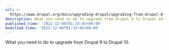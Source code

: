 ```yaml
---
url: >-
  https://www.drupal.org/docs/upgrading-drupal/upgrading-from-drupal-8-or-later/upgrading-from-drupal-9-to-drupal-10-0
description: What you need to do to upgrade from Drupal 9 to Drupal 10.
published_time: '2022-12-06T01:33:05+00:00'
modified_time: '2022-12-06T01:33:05+00:00'
---
```

What you need to do to upgrade from Drupal 9 to Drupal 10.